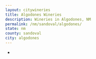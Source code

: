 ```yaml
---
layout: citywineries
title: Algodones Wineries
description: Wineries in Algodones, NM
permalink: /nm/sandoval/algodones/
state: nm
county: sandoval
city: algodones
---
```

-
